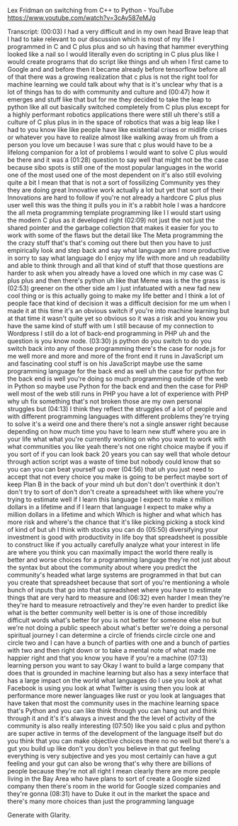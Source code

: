 Lex Fridman on switching from C++ to Python - YouTube
https://www.youtube.com/watch?v=3cAy587eMJg

Transcript:
(00:03) I had a very difficult and in my own head Brave leap that I had to take relevant to our discussion which is most of my life I programmed in C and C plus plus and so uh having that hammer everything looked like a nail so I would literally even do scripting in C plus plus like I would create programs that do script like things and uh when I first came to Google and and before then it became already before tensorflow before all of that there was a growing realization that c plus is not the right tool for machine learning we could talk about why that is it's unclear why that is a lot of things has to do with community and culture and
(00:47) how it emerges and stuff like that but for me they decided to take the leap to python like all out basically switched completely from C plus plus except for a highly performant robotics applications there were still uh there's still a culture of C plus plus in in the space of robotics that was a big leap like I had to you know like like people have like existential crises or midlife crises or whatever you have to realize almost like walking away from uh from a person you love um because I was sure that c plus would have to be a lifelong companion for a lot of problems I would want to solve C plus would be there and it was a
(01:28) question to say well that might not be the case because sibo spots is still one of the most popular languages in the world one of the most used one of the most dependent on it's also still evolving quite a bit I mean that that is not a sort of fossilizing Community yes they they are doing great Innovative work actually a lot but yet that sort of their Innovations are hard to follow if you're not already a hardcore C plus plus user well this was the thing it pulls you in it's a rabbit hole I was a hardcore the all meta programming template programming like I I would start using the modern C plus as it developed right
(02:09) not just the not just the shared pointer and the garbage collection that makes it easier for you to work with some of the flaws but the detail like The Meta programming the the crazy stuff that's that's coming out there but then you have to just empirically look and step back and say what language am I more productive in sorry to say what language do I enjoy my life with more and uh readability and able to think through and all that kind of stuff that those questions are harder to ask when you already have a loved one which in my case was C plus plus and then there's python uh like that Meme was is the the grass is
(02:53) greener on the other side am I just infatuated with a new fad new cool thing or is this actually going to make my life better and I think a lot of people face that kind of decision it was a difficult decision for me um when I made it at this time it's an obvious switch if you're into machine learning but at that time it wasn't quite yet so obvious so it was a risk and you know you have the same kind of stuff with um I still because of my connection to Wordpress I still do a lot of back-end programming in PHP uh and the question is you know node.
(03:30) js python do you switch to do you switch back into any of those programming there's the case for node.js for me well more and more and more of the front end it runs in JavaScript um and fascinating cool stuff is on his JavaScript maybe use the same programming language for the back end as well uh the case for python for the back end is well you're doing so much programming outside of the web in Python so maybe use Python for the back end and then the case for PHP well most of the web still runs in PHP you have a lot of experience with PHP why uh fix something that's not broken those are my own personal struggles but
(04:13) I think they reflect the struggles of a lot of people and with different programming languages with different problems they're trying to solve it's a weird one and there there's not a single answer right because depending on how much time you have to learn new stuff where you are in your life what what you're currently working on who you want to work with what communities you like yeah there's not one right choice maybe if you if you sort of if you can look back 20 years you can say well that whole detour through action script was a waste of time but nobody could know that so you can you can beat yourself up over
(04:56) that uh you just need to accept that not every choice you make is going to be perfect maybe sort of keep Plan B in the back of your mind uh but don't don't overthink it don't don't try to sort of don't don't create a spreadsheet with like where you're trying to estimate well if I learn this language I expect to make x million dollars in a lifetime and if I learn that language I expect to make why a million dollars in a lifetime and which Which is higher and what which has more risk and where's the chance that it's like picking picking a stock kind of kind of but uh I think with stocks you can do
(05:50) diversifying your investment is good with productivity in life boy that spreadsheet is possible to construct like if you actually carefully analyze what your interest in life are where you think you can maximally impact the world there really is better and worse choices for a programming language they're not just about the syntax but about the community about where you predict the community's headed what large systems are programmed in that but can you create that spreadsheet because that sort of you're mentioning a whole bunch of inputs that go into that spreadsheet where you have to estimate things that are very hard to measure and
(06:32) even harder I mean they're they're hard to measure retroactively and they're even harder to predict like what is the better community well better is is one of those incredibly difficult words what's better for you is not better for someone else no but we're not doing a public speech about what's better we're doing a personal spiritual journey I can determine a circle of friends circle circle one and circle two and I can have a bunch of parties with one and a bunch of parties with two and then right down or to take a mental note of what made me happier right and that you know you have if you're a machine
(07:13) learning person you want to say Okay I want to build a large company that does that is grounded in machine learning but also has a sexy interface that has a large impact on the world what languages do I use you look at what Facebook is using you look at what Twitter is using then you look at performance more newer languages like rust or you look at languages that have taken that most the community uses in the machine learning space that's Python and you can like think through you can hang out and think through it and it's it's always a invest and the the level of activity of the community is also really interesting
(07:50) like you said c plus and python are super active in terms of the development of the language itself but do you think that you can make objective choices there no no well but there's a gut you build up like don't you don't you believe in that gut feeling everything is very subjective and yes you most certainly can have a gut feeling and your gut can also be wrong that's why there are billions of people because they're not all right I mean clearly there are more people living in the Bay Area who have plans to sort of create a Google sized company then there's room in the world for Google sized companies and they're gonna
(08:31) have to Duke it out in the market the space and there's many more choices than just the programming language

Generate with Glarity.